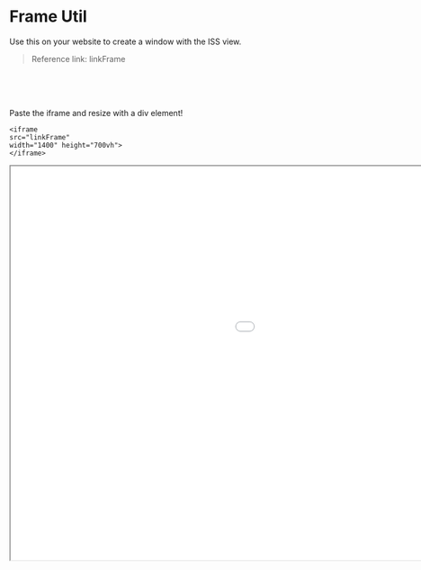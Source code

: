# Frame Util
Use this on your website to create a window with the ISS view.

> Reference link: linkFrame

</br>
</br>
</br>

Paste the iframe and resize with a div element!

    <iframe
    src="linkFrame"
    width="1400" height="700vh">
    </iframe>

<iframe
src="linkFrame"
width="1400" height="700vh">
</iframe>

